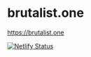 # brutalist.one
https://brutalist.one

[![Netlify Status](https://api.netlify.com/api/v1/badges/ad5270b5-7478-45ce-a434-2f26e4bda7b7/deploy-status)](https://app.netlify.com/sites/brutalistone/deploys)
